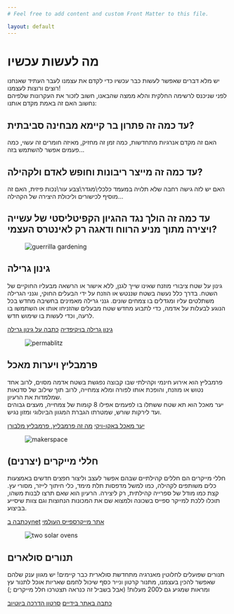 ```yaml
---
# Feel free to add content and custom Front Matter to this file.

layout: default
---
```

<h1 class="text-5xl font-bold primary-color mb-4">מה לעשות עכשיו</h1>
<div>
  <p class="text-lg mt-4">יש מלא דברים שאפשר לעשות כבר עכשיו כדי לקדם את עצמנו לעבר העתיד שאנחנו רוצים ורוצות לעצמנו! <br> לפני שניכנס לרשימה החלקית והלא ממצה שהבאנו, חשוב לזכור את העקרונות שלפיהם נחשוב האם זה באמת מקדם אותנו:</p>
  <div class="flex gap-5 my-4">
    <div class="card bg-primary card-bordered">
      <div class="card-body">
        <h2 class="card-title">עד כמה זה פתרון בר קיימא מבחינה סביבתית?</h2> 
        <p>האם זה מקדם אנרגיות מתחדשות, כמה זמן זה מחזיק, מאיזה חומרים זה עשוי, כמה פעמים אפשר להשתמש בזה...</p>
      </div>
    </div> 
    <div class="card">
      <div class="card-body bg-primary card-bordered">
        <h2 class="card-title">עד כמה זה מייצר ריבונות וחופש לאדם ולקהילה?</h2> 
        <p>האם יש לזה גישה רחבה שלא תלויה במעמד כלכלי\מגדר\צבע עור\נכות פיזית, האם זה מוסיף לכישורים וליכולת היצירה של הקהילה...</p>
      </div>
    </div> 
    <div class="card">
      <div class="card-body bg-primary card-bordered">
        <h2 class="card-title">עד כמה זה הולך נגד ההגיון הקפיטליסטי של עשייה ויצירה מתוך מניע הרווח ודאגה רק לאינטרס העצמי?</h2> 
        <p></p>
      </div>
    </div> 
  </div>
</div>


<div class="flex flex-col gap-y-5">
  <div class="card lg:card-side alternating-card">
    <figure>
      <img src="/images/guerrilla-gardening.webp" alt="guerrilla gardening" class="w-24r">
    </figure> 
    <div class="card-body">
      <h2 class="card-title">גינון גרילה</h2> 
      <p>גינון על שטח ציבורי מוזנח שאינו שייך לגנן, ללא אישור או הרשאה מבעליו החוקיים של השטח. בדרך כלל נעשה בשטח שננטש או הוזנח על ידי הבעלים החוקי, וגנני הגרילה משתלטים עליו ומגדלים בו צמחים שונים. גנני גרילה מאמינים בחשיבה מחדש בכל הנוגע לבעלות על אדמה, כדי לתבוע מחדש שטח מבעלים שהזניחו אותו או השתמשו בו לרעה, וכדי לעשות בו שימוש חדש.</p> 
      <div class="card-actions">
          <a href="https://he.wikipedia.org/wiki/%D7%92%D7%99%D7%A0%D7%95%D7%9F_%D7%92%D7%A8%D7%99%D7%9C%D7%94" class="btn btn-ghost ext-link">גינון גרילה בויקיפדיה</a>
          <a href="https://www.alllies.org/blog/archives/14823#.YeK0-IRByV4" class="btn btn-ghost ext-link">כתבה על גינון גרילה</a>
      </div>
    </div>
  </div> 
  <div class="card lg:card-side alternating-card">
    <figure>
      <img src="/images/permablitz.webp" alt="permablitz" class="w-24r">
    </figure> 
    <div class="card-body">
      <h2 class="card-title">פרמבליץ ויערות מאכל</h2> 
      <p>פרמבליץ הוא אירוע חינמי וקהילתי שבו קבוצה נפגשת בשטח אדמה מסוים, לרוב אחד נטוש או מוזנח, והופכת אותו לפורה ומלא צמחייה, לרוב תוך שילוב של סדנאות שמלמדות את הרעיון.<br>יער מאכל הוא תא שטח ששתלו בו לפעמים אפילו 8 קומות של צמחייה, מעצים גבוהים ועד לירקות שורש, שמטרתו הגברת המגוון הביולוגי ומזון נגיש.</p> 
      <div class="card-actions">
          <a href="https://ecowiki.org.il/wiki/%D7%99%D7%A2%D7%A8_%D7%9E%D7%90%D7%9B%D7%9C" class="btn btn-ghost ext-link">יער מאכל באקו-ויקי</a>
          <a href="https://www.permablitz.net/about-permablitz/what-is-a-permablitz/" class="btn btn-ghost ext-link">מה זה פרמבליץ, פרמבליץ מלבורן</a>
      </div>
    </div>
  </div> 
  <div class="card lg:card-side alternating-card">
    <figure>
      <img src="/images/makerspace.webp" alt="makerspace" class="w-24r">
    </figure> 
    <div class="card-body">
      <h2 class="card-title">חללי מייקרים (יצרנים)</h2> 
      <p>חללי מייקרים הם חללים קהילתיים שבהם אפשר לעצב וליצור חפצים חדשים באמצעות כלים משותפים לקהילה, כמו למשל מדפסות תלת מימד, כלי חיתוך לייזר, מסורי עץ. קצת כמו מודל של ספרייה קהילתית, רק ליצירה. הרעיון הוא שאם תרצו לבנות משהו, תוכלו ללכת למייקר ספייס בשכונה ולמצוא שם את המכונות הנחוצות וגם צוות שיסייע בביצוע.</p> 
      <div class="card-actions">
        <a href="https://xnet.ynet.co.il/articles/0,7340,L-5726184,00.html" class="btn btn-ghost ext-link">כתבה בynet</a>
          <a href="https://www.makerspaces.com/what-is-a-makerspace/" class="btn btn-ghost ext-link">אתר מייקרספייס העולמי</a>
      </div>
    </div>
  </div>
  <div class="card lg:card-side alternating-card">
    <figure>
      <img src="/images/solar-oven.webp" alt="two solar ovens" class="w-24r">
    </figure> 
    <div class="card-body">
      <h2 class="card-title">תנורים סולארים</h2> 
      <p>תנורים שפועלים לחלוטין מאנרגיה מתחדשת סולארית כבר קיימים! יש מגוון ענק שלהם שאפשר להכין בעצמנו, מתנור קרטון ונייר כסף שיכול לחמם שאריות אוכל לתנור עץ ומראות שמגיע גם ל200 מעלות! (אבל בשביל זה כנראה תצטרכו חלל מייקרים ;)</p> 
      <div class="card-actions">
        <a href="https://www.bayadaim.org.il/2012/06/%D7%91%D7%99%D7%A9%D7%95%D7%9C-%D7%91%D7%90%D7%95%D7%A8-%D7%A9%D7%9E%D7%A9-%D7%AA%D7%A0%D7%95%D7%A8%D7%99%D7%9D-%D7%A1%D7%95%D7%9C%D7%90%D7%A8%D7%99%D7%99%D7%9D/" class="btn btn-ghost ext-link">כתבה באתר בידיים</a>
          <a href="https://www.youtube.com/watch?v=mzoL-Rjjg6A" class="btn btn-ghost ext-link">סרטון הדרכה ביוטיוב</a>
      </div>
    </div>
  </div>
</div>
